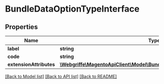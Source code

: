 # BundleDataOptionTypeInterface

## Properties
Name | Type | Description | Notes
------------ | ------------- | ------------- | -------------
**label** | **string** | Type label | 
**code** | **string** | Type code | 
**extensionAttributes** | [**\Webgriffe\MagentoApiClient\Model\BundleDataOptionTypeExtensionInterface**](BundleDataOptionTypeExtensionInterface.md) |  | [optional] 

[[Back to Model list]](../README.md#documentation-for-models) [[Back to API list]](../README.md#documentation-for-api-endpoints) [[Back to README]](../README.md)


